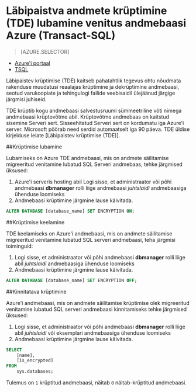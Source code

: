 <properties
   pageTitle="SQL serveri venitus andmebaasi Azure TSQL läbipaistvaid andmete krüptimine (TDE) | Microsoft Azure'i"
   description="SQL serveri venitus andmebaasi Azure TSQL läbipaistvaid andmete krüptimine (TDE)"
   services="sql-server-stretch-database"
   documentationCenter=""
   authors="douglaslMS"
   manager="jhubbard"
   editor=""/>

<tags
   ms.service="sql-server-stretch-database"
   ms.workload="data-management"
   ms.tgt_pltfrm="na"
   ms.devlang="na"
   ms.topic="article"
   ms.date="06/14/2016"
   ms.author="douglaslMS"/>

# <a name="enable-transparent-data-encryption-tde-for-stretch-database-on-azure-transact-sql"></a>Läbipaistva andmete krüptimine (TDE) lubamine venitus andmebaasi Azure (Transact-SQL)
> [AZURE.SELECTOR]
- [Azure'i portaal](sql-server-stretch-database-encryption-tde.md)
- [TSQL](sql-server-stretch-database-tde-tsql.md)

Läbipaistev krüptimise (TDE) kaitseb pahatahtlik tegevus ohtu nõudmata rakenduse muudatusi reaalajas krüptimine ja dekrüptimine andmebaasi, seotud varukoopiate ja tehingulogi failide veebisaidil ülejäänud järgige järgmisi juhiseid.

TDE krüptib kogu andmebaasi salvestusruumi sümmeetriline võti nimega andmebaasi krüptovõtme abil. Krüptovõtme andmebaas on kaitstud sisemine Serveri sert. Sisseehitatud Serveri sert on kordumatu iga Azure'i server. Microsoft pöörab need serdid automaatselt iga 90 päeva. TDE üldise kirjelduse leiate [Läbipaistev krüptimise (TDE)].

##<a name="enabling-encryption"></a>Krüptimise lubamine

Lubamiseks on Azure TDE andmebaasi, mis on andmete säilitamise migreeritud venitamine lubatud SQL Serveri andmebaas, tehke järgmised üksused:

1. Azure'i serveris hosting abil Logi sisse, et administraator või põhi andmebaasi **dbmanager** rolli liige andmebaasi *juhtslaidi* andmebaasiga ühenduse loomiseks
2. Andmebaasi krüptimine järgmine lause käivitada.

```sql
ALTER DATABASE [database_name] SET ENCRYPTION ON;
```

##<a name="disabling-encryption"></a>Krüptimise keelamine

TDE keelamiseks on Azure'i andmebaasi, mis on andmete säilitamise migreeritud venitamine lubatud SQL serveri andmebaasi, teha järgmisi toiminguid:

1. Logi sisse, et administraator või põhi andmebaasi **dbmanager** rolli liige abil *juhtslaidi* andmebaasiga ühenduse loomiseks
2. Andmebaasi krüptimine järgmine lause käivitada.

```sql
ALTER DATABASE [database_name] SET ENCRYPTION OFF;
```

##<a name="verifying-encryption"></a>Kinnitatava krüptimine

Azure'i andmebaasi, mis on andmete säilitamise krüptimise olek migreeritud venitamine lubatud SQL serveri andmebaasi kinnitamiseks tehke järgmised üksused:

1. Logi sisse, et administraator või põhi andmebaasi **dbmanager** rolli liige abil *juhtslaidi* või eksemplari andmebaasiga ühenduse loomiseks
2. Andmebaasi krüptimine järgmine lause käivitada.

```sql
SELECT
    [name],
    [is_encrypted]
FROM
    sys.databases;
```

Tulemus on ```1``` krüptitud andmebaasi, näitab ```0``` näitab-krüptitud andmebaasi.


<!--Anchors-->
[Läbipaistva andmete krüptimine (TDE)]: https://msdn.microsoft.com/library/bb934049.aspx


<!--Image references-->

<!--Link references-->
